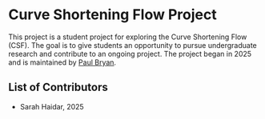 # Curve Shortening Flow Project

This project is a student project for exploring the Curve Shortening Flow (CSF). The goal is to give students an opportunity to pursue undergraduate research and contribute to an ongoing project. The project began in 2025 and is maintained by [Paul Bryan](https://pabryan.au/).

## List of Contributors

- Sarah Haidar, 2025
